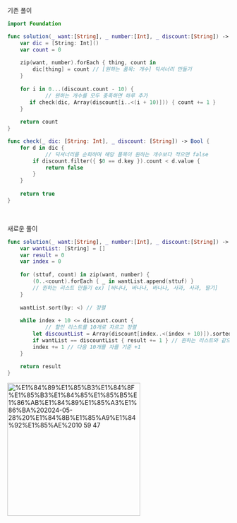 기존 풀이
```swift
import Foundation

func solution(_ want:[String], _ number:[Int], _ discount:[String]) -> Int {
    var dic = [String: Int]()
    var count = 0
    
    zip(want, number).forEach { thing, count in
        dic[thing] = count // [원하는 품목: 개수] 딕셔너리 만들기
    }
    
    for i in 0...(discount.count - 10) {
		    // 원하는 개수를 모두 충족하면 하루 추가
       if check(dic, Array(discount[i..<(i + 10)])) { count += 1 }
    }
    
    return count
}

func check(_ dic: [String: Int], _ discount: [String]) -> Bool {
    for d in dic {
		    // 딕셔너리를 순회하며 해당 품목이 원하는 개수보다 적으면 false
        if discount.filter({ $0 == d.key }).count < d.value {
            return false
        }
    }
    
    return true
}
```
<br>

새로운 풀이
```swift
func solution(_ want:[String], _ number:[Int], _ discount:[String]) -> Int {
    var wantList: [String] = []
    var result = 0
    var index = 0
    
    for (sttuf, count) in zip(want, number) {
        (0..<count).forEach { _ in wantList.append(sttuf) }
        // 원하는 리스트 만들기 ex) [바나나, 바나나, 바나나, 사과, 사과, 딸기]
    }
    
    wantList.sort(by: <) // 정렬
    
    while index + 10 <= discount.count {
		    // 할인 리스트를 10개로 자르고 정렬
        let discountList = Array(discount[index..<(index + 10)]).sorted(by: <)
        if wantList == discountList { result += 1 } // 원하는 리스트와 같으면 하루 추가
        index += 1 // 다음 10개를 자를 기준 +1
    } 
    
    return result
}
```
<img width="301" alt="%E1%84%89%E1%85%B3%E1%84%8F%E1%85%B3%E1%84%85%E1%85%B5%E1%86%AB%E1%84%89%E1%85%A3%E1%86%BA%202024-05-28%20%E1%84%8B%E1%85%A9%E1%84%92%E1%85%AE%2010 59 47" src="https://github.com/KTRJB/Conging-Test-Study/assets/102353787/4fd444ec-1a64-4ad5-bf0b-b956bb396b8f">

